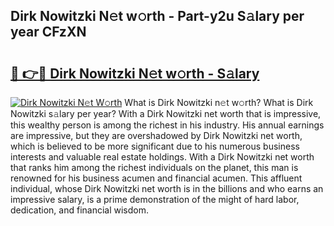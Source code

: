 ## Dirk Nowitzki N𝚎t w𝚘rth - Part-y2u S𝚊lary per year CFzXN

# <h2><a href="http://gc2mnt.nevu.top/?p=Dirk+Nowitzki">🔗 👉🔴 Dirk Nowitzki N𝚎t w𝚘rth - S𝚊lary</a></h2>

[![Dirk Nowitzki N𝚎t W𝚘rth](https://i.imgur.com/Oavwk0R.jpeg)](http://gc2mnt.nevu.top/?p=Dirk+Nowitzki)
What is Dirk Nowitzki n𝚎t w𝚘rth? What is Dirk Nowitzki s𝚊lary per year?
With a Dirk Nowitzki net worth that is impressive, this wealthy person is among the richest in his industry. His annual earnings are impressive, but they are overshadowed by Dirk Nowitzki net worth, which is believed to be more significant due to his numerous business interests and valuable real estate holdings. With a Dirk Nowitzki net worth that ranks him among the richest individuals on the planet, this man is renowned for his business acumen and financial acumen. This affluent individual, whose Dirk Nowitzki net worth is in the billions and who earns an impressive salary, is a prime demonstration of the might of hard labor, dedication, and financial wisdom.
